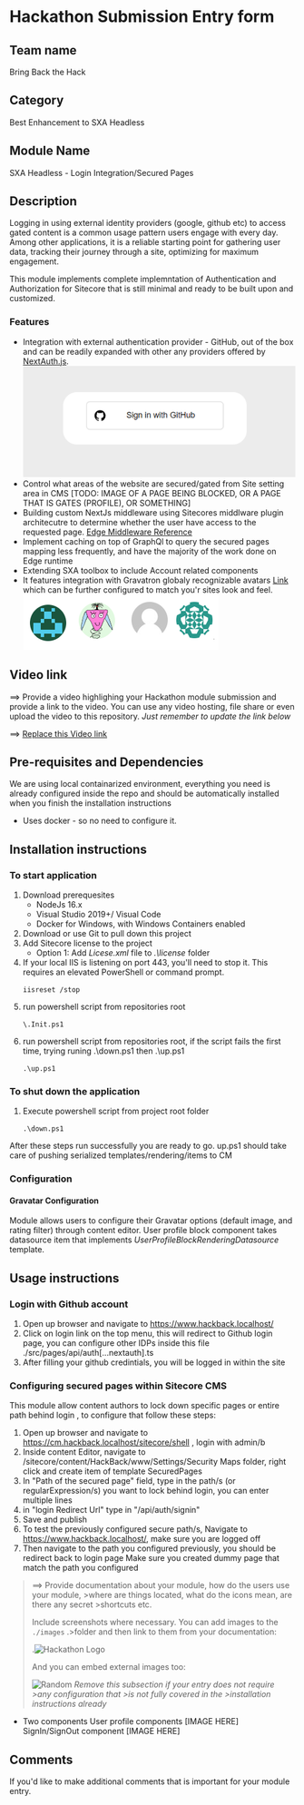 # Hackathon Submission Entry form

## Team name
Bring Back the Hack

## Category
 Best Enhancement to SXA Headless
 
## Module Name
 SXA Headless - Login Integration/Secured Pages

## Description

Logging in using external identity providers (google, github etc) to access gated content is a common usage pattern users engage with every day.  Among other applications, it is a reliable starting point for gathering user data, tracking their journey through a site,  optimizing for maximum engagement.

This module implements complete implemntation of Authentication and Authorization for Sitecore that is still minimal and ready to be built upon and customized.

### Features
- Integration with external authentication provider - GitHub, out of the box and can be readily expanded with other any providers offered by [NextAuth.js](https://next-auth.js.org/).
  ![Screenshot of github authentication](.Images\GitHubLogin.png)
- Control what areas of the website are secured/gated from Site setting area in CMS
   [TODO:  IMAGE OF A PAGE BEING BLOCKED, OR A PAGE THAT IS GATES (PROFILE), OR SOMETHING]
- Building custom NextJs middleware using Sitecores middlware plugin architecutre to determine whether the user have access to the requested page.
  [Edge Middleware Reference](https://vercel.com/docs/concepts/functions/edge-middleware/middleware-api)
- Implement caching on top of GraphQl to query the secured pages mapping less frequently, and have the majority of the work done on Edge runtime
- Extending SXA toolbox to include Account related components
- It features integration with Gravatron globaly recognizable avatars [Link](https://en.gravatar.com/) which can be further configured to match you'r sites look and feel.
![Different Configurations of Avatars](.Images\Gravatars.png)

## Video link
⟹ Provide a video highlighing your Hackathon module submission and provide a link to the video. You can use any video hosting, file share or even upload the video to this repository. _Just remember to update the link below_

⟹ [Replace this Video link](#video-link)

## Pre-requisites and Dependencies
We are using local containarized environment, everything you need is already configured inside the repo and should be automatically installed when you finish the installation instructions
- Uses docker - so no need to configure it.


## Installation instructions
### To start application

1. Download prerequesites
    * NodeJs 16.x
    * Visual Studio 2019+/ Visual Code
    * Docker for Windows, with Windows Containers enabled
2. Download or use Git to pull down this project
3. Add Sitecore license to the project
    * Option 1: Add _Licese.xml_ file to _.\license_ folder
4. If your local IIS is listening on port 443, you'll need to stop it. This requires an elevated PowerShell or command prompt.
   ```
   iisreset /stop
   ```
5. run powershell script from repositories root 
    ```
    \.Init.ps1
    ```
6. run powershell script from repositories root, if the script fails the first time, trying runing .\down.ps1 then .\up.ps1
    ```
    .\up.ps1
    ```
### To shut down the application
1. Execute powershell script from project root folder 
    ```
    .\down.ps1
    ```

After these steps run successfully you are ready to go. up.ps1 should take care of pushing serialized templates/rendering/items to CM


### Configuration

#### Gravatar Configuration
Module allows users to configure their Gravatar options (default image, and rating filter) through content editor.  User profile block component takes datasource item that implements _UserProfileBlockRenderingDatasource_ template.

## Usage instructions

### Login with Github account
1. Open up browser and navigate to https://www.hackback.localhost/
2. Click on login link on the top menu, this will redirect to Github login page, you can configure other IDPs inside this file ./src/pages/api/auth[...nextauth].ts
3. After filling your github credintials, you will be logged in within the site


### Configuring secured pages within Sitecore CMS
This module allow content authors to lock down specific pages or entire path behind login , to configure that follow these steps:
1. Open up browser and navigate to https://cm.hackback.localhost/sitecore/shell , login with admin/b
2. Inside content Editor, navigate to /sitecore/content/HackBack/www/Settings/Security Maps folder, right click and create item of template SecuredPages
3. In "Path of the secured page" field, type in the path/s (or regularExpression/s) you want to lock behind login, you can enter multiple lines
4. in "login Redirect Url" type in "/api/auth/signin"
5. Save and publish
6. To test the previously configured secure path/s, Navigate to https://www.hackback.localhost/, make sure you are logged off
7. Then navigate to the path you configured previously, you should be redirect back to login page
    Make sure you created dummy page that match the path you configured

>⟹ Provide documentation about your module, how do the users use your module, >where are things located, what do the icons mean, are there any secret >shortcuts etc.
>
>Include screenshots where necessary. You can add images to the `./images` .>folder and then link to them from your documentation:
>
>.![Hackathon Logo](docs/images/hackathon.png?raw=true "Hackathon Logo")
>
>And you can embed external images too:
>
>![Random](https://thiscatdoesnotexist.com/)
>_Remove this subsection if your entry does not require >any configuration that >is not fully covered in the >installation instructions already_


- Two components
    User profile components
    [IMAGE HERE]
    SignIn/SignOut component
    [IMAGE HERE]


## Comments
If you'd like to make additional comments that is important for your module entry.
